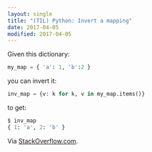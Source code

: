 ```yaml
---
layout: single
title: "(TIL) Python: Invert a mapping"
date: 2017-04-05
modified: 2017-04-05
---
```


Given this dictionary:

```python
my_map = { 'a': 1, 'b':2 }
```

you can invert it:

```python
inv_map = {v: k for k, v in my_map.items()}
```

to get:

```python
$ inv_map
{ 1: 'a', 2: 'b' }
```

Via [StackOverflow.com](https://stackoverflow.com/q/483666/1257318).
